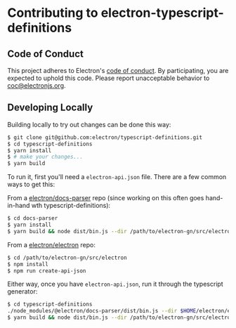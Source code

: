 # Contributing to electron-typescript-definitions

## Code of Conduct

This project adheres to Electron's [code of conduct](https://github.com/electron/electron/blob/master/CODE_OF_CONDUCT.md). By participating, you are expected to uphold this code. Please report unacceptable behavior to coc@electronjs.org.

## Developing Locally

Building locally to try out changes can be done this way:

```sh
$ git clone git@github.com:electron/typescript-definitions.git
$ cd typescript-definitions
$ yarn install
$ # make your changes...
$ yarn build
```

To run it, first you'll need a `electron-api.json` file. There are a few common ways to get this:

From a [electron/docs-parser](https://github.com/electron/docs-parser) repo (since working on this often goes hand-in-hand wth typescript-definitions):

```sh
$ cd docs-parser
$ yarn install
$ yarn build && node dist/bin.js --dir /path/to/electron-gn/src/electron
```

From a [electron/electron](https://github.com/electron/electron/) repo:

```sh
$ cd /path/to/electron-gn/src/electron
$ npm install
$ npm run create-api-json
```

Either way, once you have `electron-api.json`, run it through the typescript generator:
```sh
$ cd typescript-definitions
./node_modules/@electron/docs-parser/dist/bin.js --dir $HOME/electron/electron-gn/src/electron
$ yarn build && node dist/bin.js --dir /path/to/electron-gn/src/electron
￼
```
